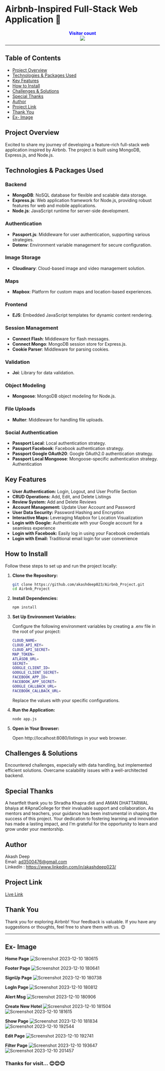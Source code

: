 # Airbnb-Inspired Full-Stack Web Application 🚀

<p align="center">
  <b style="color: blue;  ">Visitor count</b>
  <br>
  <a style="" href="https://github.com/akashdeep023">
  <img src="https://profile-counter.glitch.me/airbnb-project/count.svg" />
  </a>
</p>

---

## Table of Contents

-   [Project Overview](#project-overview)
-   [Technologies & Packages Used](#technologies--packages-used)
-   [Key Features](#key-features)
-   [How to Install](#how-to-install)
-   [Challenges & Solutions](#challenges--solutions)
-   [Special Thanks](#special-thanks)
-   [Author](#author)
-   [Project Link](#project-link)
-   [Thank You](#thank-you)
-   [Ex- Image](#ex--image)

## Project Overview

Excited to share my journey of developing a feature-rich full-stack web application inspired by Airbnb. The project is built using MongoDB, Express.js, and Node.js.

## Technologies & Packages Used

### Backend

-   **MongoDB**: NoSQL database for flexible and scalable data storage.
-   **Express.js**: Web application framework for Node.js, providing robust features for web and mobile applications.
-   **Node.js**: JavaScript runtime for server-side development.

### Authentication

-   **Passport.js**: Middleware for user authentication, supporting various strategies.
-   **Dotenv**: Environment variable management for secure configuration.

### Image Storage

-   **Cloudinary**: Cloud-based image and video management solution.

### Maps

-   **Mapbox**: Platform for custom maps and location-based experiences.

### Frontend

-   **EJS**: Embedded JavaScript templates for dynamic content rendering.

### Session Management

-   **Connect Flash**: Middleware for flash messages.
-   **Connect Mongo**: MongoDB session store for Express.js.
-   **Cookie Parser**: Middleware for parsing cookies.

### Validation

-   **Joi**: Library for data validation.

### Object Modeling

-   **Mongoose**: MongoDB object modeling for Node.js.

### File Uploads

-   **Multer**: Middleware for handling file uploads.

### Social Authentication

-   **Passport Local**: Local authentication strategy.
-   **Passport Facebook**: Facebook authentication strategy.
-   **Passport Google OAuth20**: Google OAuth2.0 authentication strategy.
-   **Passport Local Mongoose**: Mongoose-specific authentication strategy.
    Authentication

## Key Features

-   **User Authentication:** Login, Logout, and User Profile Section
-   **CRUD Operations:** Add, Edit, and Delete Listings
-   **Review System:** Add and Delete Reviews
-   **Account Management:** Update User Account and Password
-   **User Data Security:** Password Hashing and Encryption
-   **Interactive Maps:** Leveraging Mapbox for Location Visualization
-   **Login with Google:** Authenticate with your Google account for a seamless experience
-   **Login with Facebook:** Easily log in using your Facebook credentials
-   **Login with Email:** Traditional email login for user convenience

## How to Install

Follow these steps to set up and run the project locally:

1. **Clone the Repository:**

    ```bash
    git clone https://github.com/akashdeep023/Airbnb_Project.git
    cd Airbnb_Project
    ```

2. **Install Dependencies:**

    ```bash
    npm install
    ```

3. **Set Up Environment Variables:**

    Configure the following environment variables by creating a .env file in the root of your project:

    ```bash
    CLOUD_NAME=
    CLOUD_API_KEY=
    CLOUD_API_SECRET=
    MAP_TOKEN=
    ATLASDB_URL=
    SECRET=
    GOOGLE_CLIENT_ID=
    GOOGLE_CLIENT_SECRET=
    FACEBOOK_APP_ID=
    FACEBOOK_APP_SECRET=
    GOOGLE_CALLBACK_URL=
    FACEBOOK_CALLBACK_URL=
    ```

    Replace the values with your specific configurations.

4. **Run the Application:**

    ```bash
    node app.js
    ```

5. **Open in Your Browser:**

    Open http://localhost:8080/listings in your web browser.

## Challenges & Solutions

Encountered challenges, especially with data handling, but implemented efficient solutions. Overcame scalability issues with a well-architected backend.

## Special Thanks

A heartfelt thank you to Shradha Khapra didi and AMAN DHATTARWAL bhaiya at #ApnaCollege for their invaluable support and collaboration. As mentors and teachers, your guidance has been instrumental in shaping the success of this project. Your dedication to fostering learning and innovation has made a lasting impact, and I'm grateful for the opportunity to learn and grow under your mentorship.

## Author

Akash Deep \
Email: ad3500476@gmail.com \
LinkedIn : https://www.linkedin.com/in/akashdeep023/

## Project Link

[Live Link](https://airbnb-project-jack.onrender.com/)

## Thank You

Thank you for exploring Airbnb! Your feedback is valuable. If you have any suggestions or thoughts, feel free to share them with us. 😊

---

## Ex- Image

**Home Page**
![Screenshot 2023-12-10 180615](https://github.com/akashdeep023/MAJOR_PROJECT/assets/126412088/d922998a-50fe-4028-ac3a-61a00f5f7ec4)

**Footer Page**
![Screenshot 2023-12-10 180641](https://github.com/akashdeep023/MAJOR_PROJECT/assets/126412088/e2600d98-6981-472a-b696-a3536810ed16)

**SignUp Page**
![Screenshot 2023-12-10 180738](https://github.com/akashdeep023/MAJOR_PROJECT/assets/126412088/1153e250-21bc-4b7c-a214-d7d641c991b4)

**LogIn Page**
![Screenshot 2023-12-10 180812](https://github.com/akashdeep023/MAJOR_PROJECT/assets/126412088/bc959f3a-c258-4af8-8863-01527d9ba99f)

**Alert Msg**
![Screenshot 2023-12-10 180906](https://github.com/akashdeep023/MAJOR_PROJECT/assets/126412088/f98c285a-99fa-4e3d-adbe-bd0360d25449)

**Create New Hotel**
![Screenshot 2023-12-10 181504](https://github.com/akashdeep023/MAJOR_PROJECT/assets/126412088/b922953e-8df6-4e98-9011-7236abb42c8e)
![Screenshot 2023-12-10 181615](https://github.com/akashdeep023/MAJOR_PROJECT/assets/126412088/d06c9611-7146-4ebf-976b-7b2bdba66280)

**Show Page**
![Screenshot 2023-12-10 181834](https://github.com/akashdeep023/MAJOR_PROJECT/assets/126412088/8e8588de-3a5b-43b4-a809-0a788b3b4f1c)
![Screenshot 2023-12-10 192544](https://github.com/akashdeep023/MAJOR_PROJECT/assets/126412088/1b8b86a1-b779-493c-9823-c514f4105fcf)

**Edit Page**
![Screenshot 2023-12-10 192741](https://github.com/akashdeep023/MAJOR_PROJECT/assets/126412088/4d67a691-8824-4bbd-ae1e-35348986b454)

**Filter Page**
![Screenshot 2023-12-10 193647](https://github.com/akashdeep023/MAJOR_PROJECT/assets/126412088/c2f7ecb0-dfb4-483d-b836-470cd54134b2)
![Screenshot 2023-12-10 201457](https://github.com/akashdeep023/MAJOR_PROJECT/assets/126412088/8f74b3dc-3e5f-41c9-952b-1daaf9ae93a1)

### Thanks for visit... 😊😊😊
